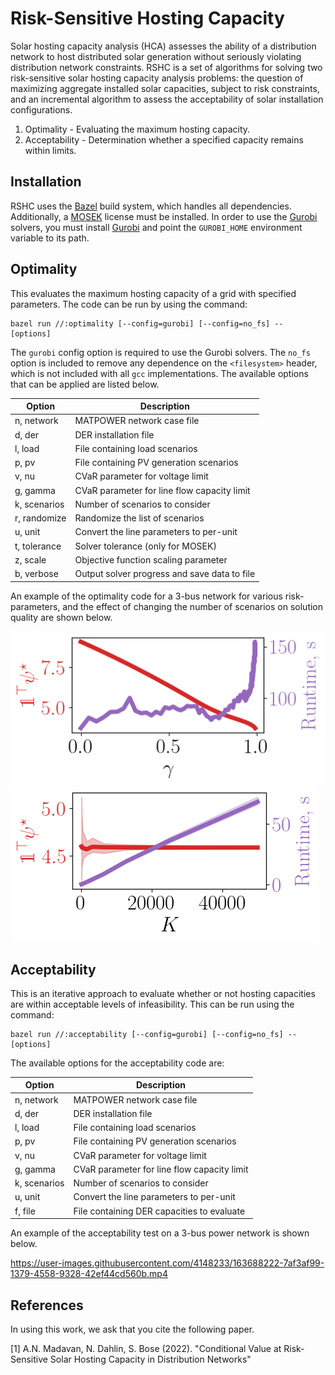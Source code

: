 # Risk-Sensitive Hosting Capacity

Solar hosting capacity analysis (HCA) assesses the ability of a distribution network to host distributed solar generation without seriously violating distribution network constraints. 
RSHC is a set of algorithms for solving two risk-sensitive solar hosting capacity analysis problems: the question of maximizing aggregate installed solar capacities, subject to risk constraints, and an incremental algorithm to assess the acceptability of solar installation configurations.

1. Optimality - Evaluating the maximum hosting capacity.
2. Acceptability - Determination whether a specified capacity remains within limits.

## Installation

RSHC uses the [Bazel](https://bazel.build/) build system, which handles all dependencies. Additionally, a [MOSEK](https://www.mosek.com/) license must be installed. In order to use the [Gurobi](https://www.gurobi.com/) solvers, you must install [Gurobi](https://www.gurobi.com/downloads/) and point the `GUROBI_HOME` environment variable to its path.

## Optimality

This evaluates the maximum hosting capacity of a grid with specified parameters. The code can be run by using the command:
```
bazel run //:optimality [--config=gurobi] [--config=no_fs] -- [options]
```
The `gurobi` config option is required to use the Gurobi solvers. The `no_fs` option is included to remove any dependence on the `<filesystem>` header, which is not included with all `gcc` implementations. The available options that can be applied are listed below.

| Option | Description |
| ------ | ----------- |
| n, network | MATPOWER network case file |
| d, der | DER installation file |
| l, load | File containing load scenarios |
| p, pv | File containing PV generation scenarios |
| v, nu | CVaR parameter for voltage limit |
| g, gamma | CVaR parameter for line flow capacity limit |
| k, scenarios | Number of scenarios to consider |
| r, randomize | Randomize the list of scenarios |
| u, unit | Convert the line parameters to per-unit |
| t, tolerance | Solver tolerance (only for MOSEK) |
| z, scale | Objective function scaling parameter |
| b, verbose | Output solver progress and save data to file |

An example of the optimality code for a 3-bus network for various risk-parameters, and the effect of changing the number of scenarios on solution quality are shown below.

![Effect of risk](images/case3_gamma_objtime.png) ![Variance](images/case3_variance.png)

## Acceptability

This is an iterative approach to evaluate whether or not hosting capacities are within acceptable levels of infeasibility. This can be run using the command:
```
bazel run //:acceptability [--config=gurobi] [--config=no_fs] -- [options]
```
The available options for the acceptability code are:

| Option | Description |
| ------ | ----------- |
| n, network | MATPOWER network case file |
| d, der | DER installation file |
| l, load | File containing load scenarios |
| p, pv | File containing PV generation scenarios |
| v, nu | CVaR parameter for voltage limit |
| g, gamma | CVaR parameter for line flow capacity limit |
| k, scenarios | Number of scenarios to consider |
| u, unit | Convert the line parameters to per-unit |
| f, file | File containing DER capacities to evaluate |

An example of the acceptability test on a 3-bus power network is shown below.

https://user-images.githubusercontent.com/4148233/163688222-7af3af99-1379-4558-9328-42ef44cd560b.mp4

## References
In using this work, we ask that you cite the following paper.

<a id="1">[1]</a> A.N. Madavan, N. Dahlin, S. Bose (2022). "Conditional Value at Risk-Sensitive Solar Hosting Capacity in Distribution Networks"
